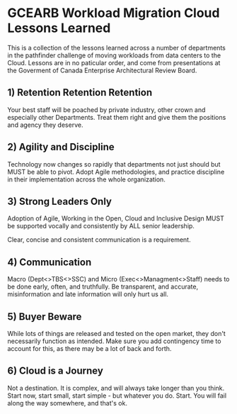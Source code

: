 # GCEARB Workload Migration Cloud Lessons Learned

This is a collection of the lessons learned across a number of departments in the pathfinder challenge of moving workloads from data centers to the Cloud. Lessons are in no paticular order, and come from presentations at the Goverment of Canada Enterprise Architectural Review Board.

## 1) Retention Retention Retention

Your best staff will be poached by private industry, other crown and especially other Departments. 
Treat them right and give them the positions and agency they deserve.

## 2) Agility and Discipline

Technology now changes so rapidly that departments not just should but MUST be able to pivot. 
Adopt Agile methodologies, and practice discipline in their implementation across the whole organization.

## 3) Strong Leaders Only 
Adoption of Agile, Working in the Open, Cloud and Inclusive Design MUST be supported vocally and consistently by ALL senior leadership.

Clear, concise and consistent communication is a requirement.

## 4) Communication

Macro (Dept<>TBS<>SSC) and Micro (Exec<>Managment<>Staff) needs to be done early, often, and truthfully. 
Be transparent, and accurate, misinformation and late information will only hurt us all.

## 5) Buyer Beware 

While lots of things are released and tested on the open market, they don't necessarily function as intended.
Make sure you add contingency time to account for this, as there may be a lot of back and forth.

## 6) Cloud is a Journey
Not a destination. 
It is complex, and will always take longer than you think. 
Start now, start small, start simple - but whatever you do. 
Start.
You will fail along the way somewhere, and that's ok.
